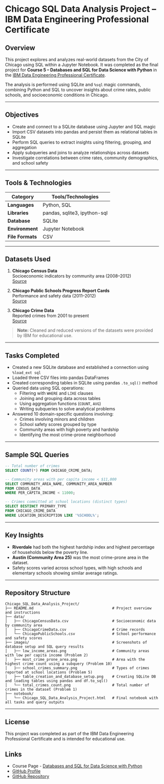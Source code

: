 # Chicago SQL Data Analysis Project – IBM Data Engineering Professional Certificate

## Overview

This project explores and analyzes real-world datasets from the City of Chicago using SQL within a Jupyter Notebook.
It was completed as the final project for **Course 5 – Databases and SQL for Data Science with Python**
in the [IBM Data Engineering Professional Certificate](https://www.coursera.org/professional-certificates/ibm-data-engineer).

The analysis is performed using SQLite and `%sql` magic commands, combining Python and SQL to uncover insights about crime rates, public schools, and socioeconomic conditions in Chicago.

---

## Objectives

- Create and connect to a SQLite database using Jupyter and SQL magic
- Import CSV datasets into pandas and persist them as relational tables in SQLite
- Perform SQL queries to extract insights using filtering, grouping, and aggregation
- Apply subqueries and joins to analyze relationships across datasets
- Investigate correlations between crime rates, community demographics, and school safety

---

## Tools & Technologies

| Category          | Tools/Technologies             |
|-------------------|--------------------------------|
| **Languages**     | Python, SQL                    |
| **Libraries**     | pandas, sqlite3, ipython-sql   |
| **Database**      | SQLite                         |
| **Environment**   | Jupyter Notebook               |
| **File Formats**  | CSV                            |

---

## Datasets Used

1. **Chicago Census Data**  
   Socioeconomic indicators by community area (2008–2012)  
   [Source](https://data.cityofchicago.org/Health-Human-Services/Census-Data-Selected-socioeconomic-indicators-in-C/kn9c-c2s2)

2. **Chicago Public Schools Progress Report Cards**  
   Performance and safety data (2011–2012)  
   [Source](https://data.cityofchicago.org/Education/Chicago-Public-Schools-Progress-Report-Cards-2011-/9xs2-f89t)

3. **Chicago Crime Data**  
   Reported crimes from 2001 to present  
   [Source](https://data.cityofchicago.org/Public-Safety/Crimes-2001-to-present/ijzp-q8t2)

> **Note:** Cleaned and reduced versions of the datasets were provided by IBM for educational use.

---

## Tasks Completed

- Created a new SQLite database and established a connection using `%load_ext sql`
- Loaded three CSV files into pandas DataFrames
- Created corresponding tables in SQLite using pandas `.to_sql()` method
- Queried data using SQL operations:
  - Filtering with `WHERE` and `LIKE` clauses
  - Joining and grouping data across tables
  - Using aggregation functions (`COUNT`, `AVG`)
  - Writing subqueries to solve analytical problems
- Answered 10 domain-specific questions involving:
  - Crimes involving minors and children
  - School safety scores grouped by type
  - Community areas with high poverty and hardship
  - Identifying the most crime-prone neighborhood

---

## Sample SQL Queries

```sql
-- Total number of crimes
SELECT COUNT(*) FROM CHICAGO_CRIME_DATA;

-- Community areas with per capita income < $11,000
SELECT COMMUNITY_AREA_NAME, COMMUNITY_AREA_NUMBER
FROM CENSUS_DATA
WHERE PER_CAPITA_INCOME < 11000;

-- Crimes committed at school locations (distinct types)
SELECT DISTINCT PRIMARY_TYPE
FROM CHICAGO_CRIME_DATA
WHERE LOCATION_DESCRIPTION LIKE '%SCHOOL%';
```

---

## Key Insights

- **Riverdale** had both the highest hardship index and highest percentage of households below the poverty line.
- **Austin (Community Area 25)** was the most crime-prone area in the dataset.
- Safety scores varied across school types, with high schools and elementary schools showing similar average ratings.

---

## Repository Structure

```plaintext
Chicago_SQL_Data_Analysis_Project/
├── README.md                                    # Project overview and instructions
├── data/
│   ├── ChicagoCensusData.csv                    # Socioeconomic data by community area
│   ├── ChicagoCrimeData.csv                     # Crime records
│   └── ChicagoPublicSchools.csv                 # School performance and safety scores
├── images/                                      # Screenshots of database setup and SQL query results
│   ├── low_income_areas.png                     # Community areas with low per capita income (Problem 2)
│   ├── most_crime_prone_area.png                # Area with the highest crime count using a subquery (Problem 10)
│   ├── school_crimes_summary.png                # Types of crimes reported at school locations (Problem 5)
│   ├── table_creation_and_database_setup.png    # Creating SQLite DB and loading tables using pandas and df.to_sql()
│   └── total_crimes_count.png                   # Total number of crimes in the dataset (Problem 1)
├── notebook/
│   └── Chicago_SQL_Data_Analysis_Project.html   # Final notebook with all tasks and query outputs
```

---

## License

This project was completed as part of the IBM Data Engineering Professional Certificate and is intended for educational use.

## Links

- Course Page - [Databases and SQL for Data Science with Python](https://www.coursera.org/learn/sql-data-science)
- [GitHub Profile](https://github.com/royungar)
- [GitHub Repository](https://github.com/royungar/Chicago_SQL_Data_Analysis_Project)